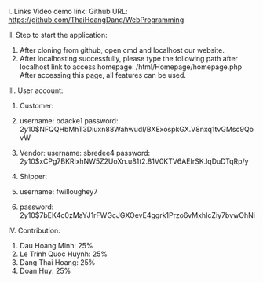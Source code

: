 I. Links
Video demo link: 
Github URL: https://github.com/ThaiHoangDang/WebProgramming 

II. Step to start the application:
1. After cloning from github, open cmd and localhost our website.
2. After localhosting successfully, please type the following path after localhost link to access homepage:
/html/Homepage/homepage.php
After accessing this page, all features can be used. 

III. User account: 
 
1. Customer: 

1. username: bdacke1
password: $2y$10$NFQQHbMhT3Diuxn88WahwudI/BXExospkGX.V8nxq1tvGMsc9QbvW

2. Vendor:
username: sbredee4
password: $2y$10$xCPg7BKRixhNW5Z2UoXn.u81t2.81V0KTV6AEIrSK.lqDuDTqRp/y

3. Shipper: 
1. username: fwilloughey7
2. password: $2y$10$7bEK4c0zMaYJ1rFWGcJGXOevE4ggrk1Przo6vMxhIcZiy7bvwOhNi

IV. Contribution:

1. Dau Hoang Minh: 25%
2. Le Trinh Quoc Huynh: 25%
3. Dang Thai Hoang: 25%
4. Doan Huy: 25% 